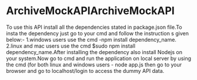 # ArchiveMockAPIArchiveMockAPI
To use this API install all the dependencies stated in package.json file.To insta the dependency just go to your cmd and follow the instruction s given below:-
1.windows users use the cmd -npm install dependency_name.
2.linux and mac users use the cmd $sudo npm install dependency_name.After installing the dependency also install Nodejs on your system.Now go to cmd and run the application on local server by using the cmd (for both linux and windows users - node app.js then go to your browser and go to localhost/login to access the dummy API data.
